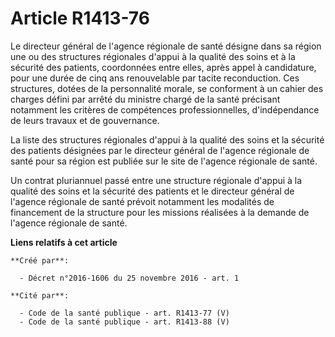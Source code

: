 # Article R1413-76

Le  directeur général de l'agence régionale de santé désigne dans sa région  une ou des structures régionales d'appui à la
qualité des soins et à la  sécurité des patients, coordonnées entre elles, après appel à  candidature, pour une durée de cinq
ans renouvelable par tacite  reconduction. Ces structures, dotées de la personnalité morale, se  conforment à un cahier des
charges défini par arrêté du ministre chargé  de la santé précisant notamment les critères de compétences  professionnelles,
d'indépendance de leurs travaux et de gouvernance. 

La liste des structures régionales d'appui à la qualité des soins et la  sécurité des patients désignées par le directeur
général de l'agence  régionale de santé pour sa région est publiée sur le site de l'agence  régionale de santé. 

Un contrat pluriannuel passé  entre une structure régionale d'appui à la qualité des soins et la  sécurité des patients et le
directeur général de l'agence régionale de  santé prévoit notamment les modalités de financement de la structure  pour les
missions réalisées à la demande de l'agence régionale de santé.

**Liens relatifs à cet article**

	**Créé par**:

	  - Décret n°2016-1606 du 25 novembre 2016 - art. 1

	**Cité par**:

	  - Code de la santé publique - art. R1413-77 (V)
	  - Code de la santé publique - art. R1413-88 (V)
